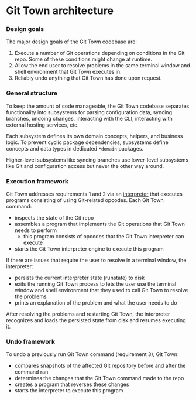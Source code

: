 # Git Town architecture

### Design goals

The major design goals of the Git Town codebase are:

1. Execute a number of Git operations depending on conditions in the Git repo.
   Some of these conditions might change at runtime.
2. Allow the end user to resolve problems in the same terminal window and shell
   environment that Git Town executes in.
3. Reliably undo anything that Git Town has done upon request.

### General structure

To keep the amount of code manageable, the Git Town codebase separates
functionality into subsystems for parsing configuration data, syncing branches,
undoing changes, interacting with the CLI, interacting with external hosting
services, etc.

Each subsystem defines its own domain concepts, helpers, and business logic. To
prevent cyclic package dependencies, subsystems define concepts and data types
in dedicated `*domain` packages.

Higher-level subsystems like syncing branches use lower-level subsystems like
Git and configuration access but never the other way around.

### Execution framework

Git Town addresses requirements 1 and 2 via an
[interpreter](https://en.wikipedia.org/wiki/Interpreter_(computing)) that
executes programs consisting of using Git-related opcodes. Each Git Town
command:

- inspects the state of the Git repo
- assembles a program that implements the Git operations that Git Town needs to
  perform
  - this program consists of opcodes that the Git Town interpreter can execute
- starts the Git Town interpreter engine to execute this program

If there are issues that require the user to resolve in a terminal window, the
interpreter:

- persists the current interpreter state (runstate) to disk
- exits the running Git Town process to lets the user use the terminal window
  and shell environment that they used to call Git Town to resolve the problems
- prints an explanation of the problem and what the user needs to do

After resolving the problems and restarting Git Town, the interpreter recognizes
and loads the persisted state from disk and resumes executing it.

### Undo framework

To undo a previously run Git Town command (requirement 3), Git Town:

- compares snapshots of the affected Git repository before and after the command
  ran
- determines the changes that the Git Town command made to the repo
- creates a program that reverses these changes
- starts the interpreter to execute this program
